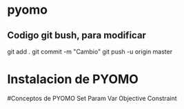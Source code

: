 # pyomo

Codigo git bush, para modificar 
------------------------------
git add .
git commit -m "Cambio"
git push -u origin master

# Instalacion de PYOMO

#Conceptos de PYOMO
Set
Param
Var
Objective
Constraint

